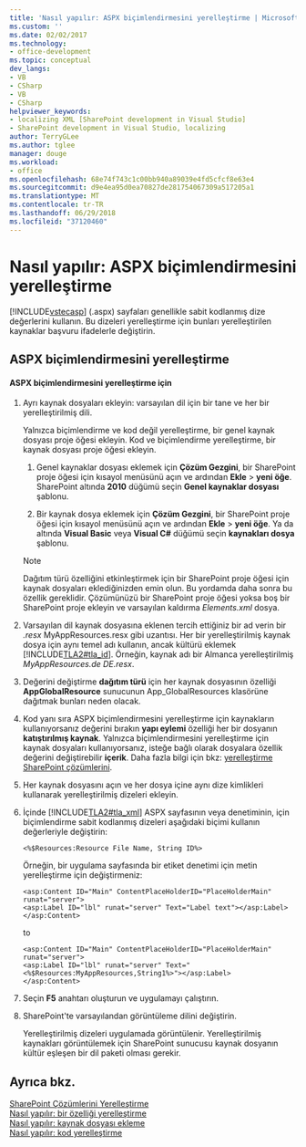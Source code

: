 ```yaml
---
title: 'Nasıl yapılır: ASPX biçimlendirmesini yerelleştirme | Microsoft Docs'
ms.custom: ''
ms.date: 02/02/2017
ms.technology:
- office-development
ms.topic: conceptual
dev_langs:
- VB
- CSharp
- VB
- CSharp
helpviewer_keywords:
- localizing XML [SharePoint development in Visual Studio]
- SharePoint development in Visual Studio, localizing
author: TerryGLee
ms.author: tglee
manager: douge
ms.workload:
- office
ms.openlocfilehash: 68e74f743c1c00bb940a89039e4fd5cfcf8e63e4
ms.sourcegitcommit: d9e4ea95d0ea70827de281754067309a517205a1
ms.translationtype: MT
ms.contentlocale: tr-TR
ms.lasthandoff: 06/29/2018
ms.locfileid: "37120460"
---
```

# <a name="how-to-localize-aspx-markup"></a>Nasıl yapılır: ASPX biçimlendirmesini yerelleştirme
  [!INCLUDE[vstecasp](../sharepoint/includes/vstecasp-md.md)] (.aspx) sayfaları genellikle sabit kodlanmış dize değerlerini kullanın. Bu dizeleri yerelleştirme için bunları yerelleştirilen kaynaklar başvuru ifadelerle değiştirin.  
  
## <a name="localize-aspx-markup"></a>ASPX biçimlendirmesini yerelleştirme  
  
#### <a name="to-localize-aspx-markup"></a>ASPX biçimlendirmesini yerelleştirme için  
  
1.  Ayrı kaynak dosyaları ekleyin: varsayılan dil için bir tane ve her bir yerelleştirilmiş dili.  
  
     Yalnızca biçimlendirme ve kod değil yerelleştirme, bir genel kaynak dosyası proje öğesi ekleyin. Kod ve biçimlendirme yerelleştirme, bir kaynak dosyası proje öğesi ekleyin.  
  
    1.  Genel kaynaklar dosyası eklemek için **Çözüm Gezgini**, bir SharePoint proje öğesi için kısayol menüsünü açın ve ardından **Ekle** > **yeni öğe**. SharePoint altında **2010** düğümü seçin **Genel kaynaklar dosyası** şablonu.  
  
    2.  Bir kaynak dosya eklemek için **Çözüm Gezgini**, bir SharePoint proje öğesi için kısayol menüsünü açın ve ardından **Ekle** > **yeni öğe**. Ya da altında **Visual Basic** veya **Visual C#** düğümü seçin **kaynakları dosya** şablonu.  
  
    > [!NOTE]  
    >  Dağıtım türü özelliğini etkinleştirmek için bir SharePoint proje öğesi için kaynak dosyaları eklediğinizden emin olun. Bu yordamda daha sonra bu özellik gereklidir. Çözümünüzü bir SharePoint proje öğesi yoksa boş bir SharePoint proje ekleyin ve varsayılan kaldırma *Elements.xml* dosya.  
  
2.  Varsayılan dil kaynak dosyasına eklenen tercih ettiğiniz bir ad verin bir *.resx* MyAppResources.resx gibi uzantısı. Her bir yerelleştirilmiş kaynak dosya için aynı temel adı kullanın, ancak kültürü eklemek [!INCLUDE[TLA2#tla_id](../sharepoint/includes/tla2sharptla-id-md.md)]. Örneğin, kaynak adı bir Almanca yerelleştirilmiş *MyAppResources.de DE.resx*.  
  
3.  Değerini değiştirme **dağıtım türü** için her kaynak dosyasının özelliği **AppGlobalResource** sunucunun App_GlobalResources klasörüne dağıtmak bunları neden olacak.  
  
4.  Kod yanı sıra ASPX biçimlendirmesini yerelleştirme için kaynakların kullanıyorsanız değerini bırakın **yapı eylemi** özelliği her bir dosyanın **katıştırılmış kaynak**. Yalnızca biçimlendirmesini yerelleştirme için kaynak dosyaları kullanıyorsanız, isteğe bağlı olarak dosyalara özellik değerini değiştirebilir **içerik**. Daha fazla bilgi için bkz: [yerelleştirme SharePoint çözümlerini](../sharepoint/localizing-sharepoint-solutions.md).  
  
5.  Her kaynak dosyasını açın ve her dosya içine aynı dize kimlikleri kullanarak yerelleştirilmiş dizeleri ekleyin.  
  
6.  İçinde [!INCLUDE[TLA2#tla_xml](../sharepoint/includes/tla2sharptla-xml-md.md)] ASPX sayfasının veya denetiminin, için biçimlendirme sabit kodlanmış dizeleri aşağıdaki biçimi kullanın değerleriyle değiştirin:  
  
    ```aspx-csharp  
    <%$Resources:Resource File Name, String ID%>  
    ```  
  
     Örneğin, bir uygulama sayfasında bir etiket denetimi için metin yerelleştirme için değiştirmeniz:  
  
    ```aspx-csharp  
    <asp:Content ID="Main" ContentPlaceHolderID="PlaceHolderMain" runat="server">  
    <asp:Label ID="lbl" runat="server" Text="Label text"></asp:Label>  
    </asp:Content>  
    ```  
  
     to  
  
    ```aspx-csharp  
    <asp:Content ID="Main" ContentPlaceHolderID="PlaceHolderMain" runat="server">  
    <asp:Label ID="lbl" runat="server" Text="<%$Resources:MyAppResources,String1%>"></asp:Label>  
    </asp:Content>  
    ```  
  
7.  Seçin **F5** anahtarı oluşturun ve uygulamayı çalıştırın.  
  
8.  SharePoint'te varsayılandan görüntüleme dilini değiştirin.  
  
     Yerelleştirilmiş dizeleri uygulamada görüntülenir. Yerelleştirilmiş kaynakları görüntülemek için SharePoint sunucusu kaynak dosyanın kültür eşleşen bir dil paketi olması gerekir.  
  
## <a name="see-also"></a>Ayrıca bkz.
 [SharePoint Çözümlerini Yerelleştirme](../sharepoint/localizing-sharepoint-solutions.md)   
 [Nasıl yapılır: bir özelliği yerelleştirme](../sharepoint/how-to-localize-a-feature.md)   
 [Nasıl yapılır: kaynak dosyası ekleme](../sharepoint/how-to-add-a-resource-file.md)   
 [Nasıl yapılır: kod yerelleştirme](../sharepoint/how-to-localize-code.md)  
  
